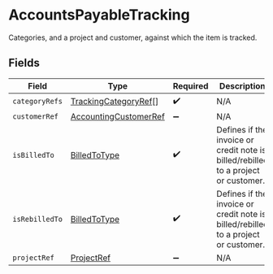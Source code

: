 # AccountsPayableTracking

Categories, and a project and customer, against which the item is tracked.


## Fields

| Field                                                                              | Type                                                                               | Required                                                                           | Description                                                                        |
| ---------------------------------------------------------------------------------- | ---------------------------------------------------------------------------------- | ---------------------------------------------------------------------------------- | ---------------------------------------------------------------------------------- |
| `categoryRefs`                                                                     | [TrackingCategoryRef](../../models/shared/trackingcategoryref.md)[]                | :heavy_check_mark:                                                                 | N/A                                                                                |
| `customerRef`                                                                      | [AccountingCustomerRef](../../models/shared/accountingcustomerref.md)              | :heavy_minus_sign:                                                                 | N/A                                                                                |
| `isBilledTo`                                                                       | [BilledToType](../../models/shared/billedtotype.md)                                | :heavy_check_mark:                                                                 | Defines if the invoice or credit note is billed/rebilled to a project or customer. |
| `isRebilledTo`                                                                     | [BilledToType](../../models/shared/billedtotype.md)                                | :heavy_check_mark:                                                                 | Defines if the invoice or credit note is billed/rebilled to a project or customer. |
| `projectRef`                                                                       | [ProjectRef](../../models/shared/projectref.md)                                    | :heavy_minus_sign:                                                                 | N/A                                                                                |